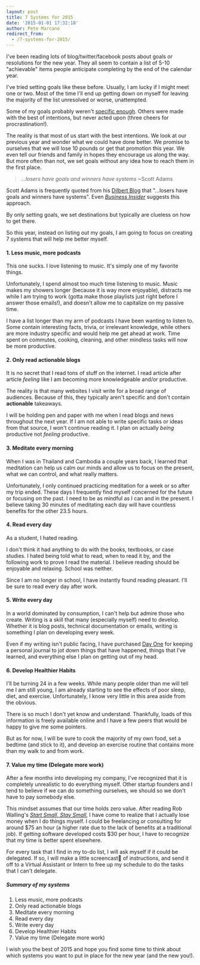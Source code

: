 ```yaml
---
layout: post
title: 7 Systems for 2015
date: '2015-01-01 17:32:18'
author: Pete Marcano
redirect_from:
  - /7-systems-for-2015/
---
```


I've been reading lots of blog/twitter/facebook posts about goals or resolutions for the new year. They all seem to contain a list of 5-10 "achievable" items people anticipate completing by the end of the calendar year.

I've tried setting goals like these before. Usually, I am lucky if I might meet one or two. Most of the time I'll end up getting down on myself for leaving the majority of the list unresolved or worse, unattempted.

Some of my goals probably weren't [specific enough](http://en.wikipedia.org/wiki/SMART_criteria). Others were made with the best of intentions, but never acted upon (three cheers for procrastination!).

The reality is that most of us start with the best intentions. We look at our previous year and wonder what we could have done better. We promise to ourselves that we will lose 10 pounds or get that promotion this year. We even tell our friends and family in hopes they encourage us along the way. But more often than not, we set goals without any idea how to reach them in the first place.

>*...losers have goals and winners have systems* ~Scott Adams

Scott Adams is frequently quoted from his [Dilbert Blog](http://dilbert.com/blog/entry/systems/) that "...losers have goals and winners have systems". Even [*Business Insider*](http://www.businessinsider.com/why-you-should-forget-setting-goals-2014-11) suggests this approach.

By only setting goals, we set destinations but typically are clueless on how to get there.

So this year, instead on listing out my goals, I am going to focus on creating 7 systems that will help me better myself.

#### 1. Less music, more podcasts
This one sucks. I love listening to music. It's simply one of my favorite things.

Unfortunately, I spend almost too much time listening to music. Music makes my showers longer (because it is way more enjoyable), distracts me while I am trying to work (gotta make those playlists just right before I answer those emails!), and doesn't allow me to capitalize on my passive time.

I have a list longer than my arm of podcasts I have been wanting to listen to. Some contain interesting facts, trivia, or irrelevant knowledge, while others are more industry specific and would help me get ahead at work. Time spent on commutes, cooking, cleaning, and other mindless tasks will now be more productive.

#### 2. Only read actionable blogs
It is no secret that I read tons of stuff on the internet. I read article after article *feeling* like I am becoming more knowledgeable and/or productive.

The reality is that many websites I visit write for a broad range of audiences. Because of this, they typically aren't specific and don't contain **actionable** takeaways.

I will be holding pen and paper with me when I read blogs and news throughout the next year. If I am not able to write specific tasks or ideas from that source, I won't continue reading it. I plan on actually *being* productive not *feeling* productive.

#### 3. Meditate every morning
When I was in Thailand and Cambodia a couple years back, I learned that meditation can help us calm our minds and allow us to focus on the present, what we can control, and what really matters.

Unfortunately, I only continued practicing meditation for a week or so after my trip ended. These days I frequently find myself concerned for the future or focusing on the past. I need to be as mindful as I can and in the present. I believe taking 30 minutes of meditating each day will have countless benefits for the other 23.5 hours.

#### 4. Read every day
As a student, I hated reading.

I don't think it had anything to do with the books, textbooks, or case studies. I hated being told what to read, when to read it by, and the following work to prove I read the material. I believe reading should be enjoyable and relaxing. School was neither.

Since I am no longer in school, I have instantly found reading pleasant. I'll be sure to read every day after work.

#### 5. Write every day
In a world dominated by consumption, I can't help but admire those who create. Writing is a skill that many (especially myself) need to develop. Whether it is blog posts, technical documentation or emails, writing is something I plan on developing every week.

Even if my writing isn't public facing, I have purchased [Day One](http://dayoneapp.com/) for keeping a personal journal to jot down things that have happened, things that I've learned, and everything else I plan on getting out of my head.

#### 6. Develop Healthier Habits
I'll be turning 24 in a few weeks. While many people older than me will tell me I am still young, I am already starting to see the effects of poor sleep, diet, and exercise. Unfortunately, I know very little in this area aside from the obvious.

There is so much I don't yet know and understand. Thankfully, loads of this information is freely available online and I have a few peers that would be happy to give me some pointers.

But as for now, I will be sure to cook the majority of my own food, set a bedtime (and stick to it), and develop an exercise routine that contains more than my walk to and from work.

#### 7. Value my time (Delegate more work)
After a few months into developing my company, I've recognized that it is completely unrealistic to do everything myself. Other startup founders and I tend to believe if we can do something ourselves, we should so we don't have to pay somebody else.

This mindset assumes that our time holds zero value. After reading Rob Walling's [*Start Small, Stay Small*](http://www.amazon.com/Start-Small-Stay-Developers-Launching/dp/0615373968), I have come to realize that I actually lose money when I do things myself. I could be  freelancing or consulting for around $75 an hour (a higher rate due to the lack of benefits at a traditional job). If getting software developed costs $30 per hour, I have to recognize that my time is better spent elsewhere.

For every task that I find in my to-do list, I will ask myself if it could be delegated. If so, I will make a little screencast of instructions, and send it off to a Virtual Assistant or Intern to free up my schedule to do the tasks that I can't delegate.

##### Summary of my systems
1. Less music, more podcasts
2. Only read actionable blogs
3. Meditate every morning
4. Read every day
5. Write every day
6. Develop Healthier Habits
7. Value my time (Delegate more work)


I wish you the best of 2015 and hope you find some time to think about which systems you want to put in place for the new year (and the new you!).
